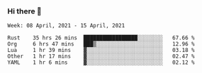 ### Hi there 👋

<!--START_SECTION:waka-->
```text
Week: 08 April, 2021 - 15 April, 2021

Rust    35 hrs 26 mins  █████████████████░░░░░░░░   67.66 % 
Org     6 hrs 47 mins   ███▒░░░░░░░░░░░░░░░░░░░░░   12.96 % 
Lua     1 hr 39 mins    ▓░░░░░░░░░░░░░░░░░░░░░░░░   03.18 % 
Other   1 hr 17 mins    ▓░░░░░░░░░░░░░░░░░░░░░░░░   02.47 % 
YAML    1 hr 6 mins     ▓░░░░░░░░░░░░░░░░░░░░░░░░   02.12 % 
```
<!--END_SECTION:waka-->

<!--
**yqmmm/yqmmm** is a ✨ _special_ ✨ repository because its `README.md` (this file) appears on your GitHub profile.

Here are some ideas to get you started:

- 🔭 I’m currently working on ...
- 🌱 I’m currently learning ...
- 👯 I’m looking to collaborate on ...
- 🤔 I’m looking for help with ...
- 💬 Ask me about ...
- 📫 How to reach me: ...
- 😄 Pronouns: ...
- ⚡ Fun fact: ...
-->
